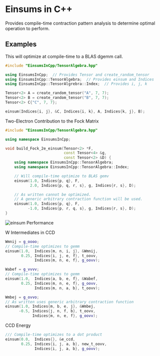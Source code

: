 # Einsums in C++

Provides compile-time contraction pattern analysis to determine optimal operation to perform.

## Examples
This will optimize at compile-time to a BLAS dgemm call.
```C++
#include "EinsumsInCpp/TensorAlgebra.hpp"

using EinsumsInCpp;  // Provides Tensor and create_random_tensor
using EinsumsInCpp::TensorAlgebra;  // Provides einsum and Indices
using EinsumsInCpp::TensorAlgrebra::Index;  // Provides i, j, k

Tensor<2> A = create_random_tensor("A", 7, 7);
Tensor<2> B = create_random_tensor("B", 7, 7);
Tensor<2> C{"C", 7, 7};

einsum(Indices{i, j}, &C, Indices{i, k}, A, Indices{k, j}, B);
```

Two-Electron Contribution to the Fock Matrix
```C++
#include "EinsumsInCpp/TensorAlgebra.hpp"

using namespace EinsumsInCpp;

void build_Fock_2e_einsum(Tensor<2> *F, 
                          const Tensor<4> &g,
                          const Tensor<2> &D) {
    using namespace EinsumsInCpp::TensorAlgebra;
    using namespace EinsumsInCpp::TensorAlgebra::Index;

    // Will compile-time optimize to BLAS gemv
    einsum(1.0, Indices{p, q}, F,
           2.0, Indices{p, q, r, s}, g, Indices{r, s}, D);

    // As written cannot be optimized.
    // A generic arbitrary contraction function will be used.
    einsum(1.0, Indices{p, q}, F, 
          -1.0, Indices{p, r, q, s}, g, Indices{r, s}, D);
}
```

![einsum Performance](images/Performance.png)

W Intermediates in CCD
```C++
Wmnij = g_oooo;
// Compile-time optimizes to gemm
einsum(1.0,  Indices{m, n, i, j}, &Wmnij, 
       0.25, Indices{i, j, e, f}, t_oovv, 
             Indices{m, n, e, f}, g_oovv);

Wabef = g_vvvv;
// Compile-time optimizes to gemm
einsum(1.0,  Indices{a, b, e, f}, &Wabef, 
       0.25, Indices{m, n, e, f}, g_oovv,
             Indices{m, n, a, b}, t_oovv);

Wmbej = g_ovvo;
// As written uses generic arbitrary contraction function
einsum(1.0, Indices{m, b, e, j}, &Wmbej, 
      -0.5, Indices{j, n, f, b}, t_oovv, 
            Indices{m, n, e, f}, g_oovv);
```

CCD Energy
```C++
/// Compile-time optimizes to a dot product
einsum(0.0,  Indices{}, &e_ccd, 
       0.25, Indices{i, j, a, b}, new_t_oovv, 
             Indices{i, j, a, b}, g_oovv);
```

